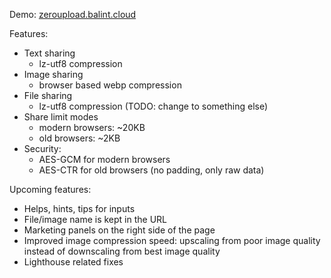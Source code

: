 Demo: [zeroupload.balint.cloud](https://zeroupload.balint.cloud/)

Features:

* Text sharing
  * lz-utf8 compression
* Image sharing
  * browser based webp compression
* File sharing
  * lz-utf8 compression (TODO: change to something else)
* Share limit modes
  * modern browsers: ~20KB
  * old browsers: ~2KB
* Security:
  * AES-GCM for modern browsers
  * AES-CTR for old browsers (no padding, only raw data)

Upcoming features:

* Helps, hints, tips for inputs
* File/image name is kept in the URL
* Marketing panels on the right side of the page
* Improved image compression speed: upscaling from poor image quality instead of downscaling from best image quality
* Lighthouse related fixes
